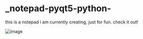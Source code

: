 # _notepad-pyqt5-python-
this is a notepad i am currently creating, just for fun. check it out!

![image](https://user-images.githubusercontent.com/43742265/184780588-e8fdc353-9d80-4921-8844-0fb09b5602a3.png)
